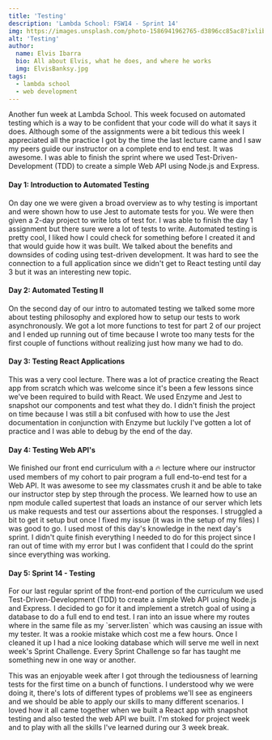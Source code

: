 ```yaml
---
title: 'Testing'
description: 'Lambda School: FSW14 - Sprint 14'
img: https://images.unsplash.com/photo-1586941962765-d3896cc85ac8?ixlib=rb-1.2.1&ixid=MXwxMjA3fDB8MHxwaG90by1wYWdlfHx8fGVufDB8fHw%3D&auto=format&fit=crop&w=2250&q=80
alt: 'Testing'
author:
  name: Elvis Ibarra
  bio: All about Elvis, what he does, and where he works
  img: ElvisBanksy.jpg
tags:
  - lambda school
  - web development
---
```


   <section class="weekly">
    <p class="intro">
        Another fun week at Lambda School. This week focused on automated testing which is a way to be confident that your code will do what it says it does. Although some of the assignments were a bit tedious this week I appreciated all the practice I got by the time the last lecture came and I saw my peers guide our instructor on a complete end to end test. It was awesome. I was able to finish the sprint where we used Test-Driven-Development (TDD) to create a simple Web API using Node.js and Express.</p>
        <div class="top-content">
          <div class="text-content">
              <h4><span class="daytags">Day 1: </span> <span class="day">Introduction to Automated Testing
                </span></h4>
                <p> On day one we were given a broad overview as to why testing is important and were shown how to use Jest to automate tests for you. We were then given a 2-day project to write lots of test for. I was able to finish the day 1 assignment but there sure were a lot of tests to write. Automated testing is pretty cool, I liked how I could check for something before I created it and that would guide how it was built. We talked about the benefits and downsides of coding using test-driven development. It was hard to see the connection to a full application since we didn't get to React testing until day 3 but it was an interesting new topic.   </p>
        <div class="text-content">
            <h4><span class="daytags">Day 2: </span> <span class="day">Automated Testing II
              </span></h4>
            <p> On the second day of our intro to automated testing we talked some more about testing philosophy and explored how to setup our tests to work asynchronously. We got a lot more functions to test for part 2 of our project and I ended up running out of time because I wrote too many tests for the first couple of functions without realizing just how many we had to do.</p>
        </div>
        <div class="text-content">
            <h4><span class="daytags">Day 3:</span> <span class="day">Testing React Applications</span></h4>
                    <p> This was a very cool lecture. There was a lot of practice creating the React app from scratch which was welcome since it's been a few lessons since we've been required to build with React. We used Enzyme and Jest to snapshot our components and test what they do. I didn't finish the project on time because I was still a bit confused with how to use the Jest documentation in conjunction with Enzyme but luckily I've gotten a lot of practice and I was able to debug by the end of the day.
                    </p>
        </div>
        <div class="text-content">
            <h4><span class="daytags">Day 4:</span> <span class="day">Testing Web API's</span></h4>
            <p>We finished our front end curriculum with a 🔥 lecture where our instructor used members of my cohort to pair program a full end-to-end test for a Web API. It was awesome to see my classmates crush it and be able to take our instructor step by step through the process. We learned how to use an npm module called supertest that loads an instance of our server which lets us make requests and test our assertions about the responses. I struggled a bit to get it setup but once I fixed my issue (it was in the setup of my files) I was good to go. I used most of this day's knowledge in the next day's sprint. I didn't quite finish everything I needed to do for this project since I ran out of time with my error but I was confident that I could do the sprint since everything was working.
                </p>
        </div>
        <div class="text-content">
            <h4><span class="daytags">Day 5:</span> <span class="day">Sprint 14 - Testing</span></h4>
            <p> For our last regular sprint of the front-end portion of the curriculum we used Test-Driven-Development (TDD) to create a simple Web API using Node.js and Express. I decided to go for it and implement a stretch goal of using a database to do a full end to end test. I ran into an issue where my routes where in the same file as my `server.listen` which was causing an issue with my tester. It was a rookie mistake which cost me a few hours. Once I cleaned it up I had a nice looking database which will serve me well in next week's Sprint Challenge. Every Sprint Challenge so far has taught me something new in one way or another.
      </p>
          </div>
        </div>
              <p class="weeklyp"> This was an enjoyable week after I got through the tediousness of learning tests for the first time on a bunch of functions. I understood why we were doing it, there's lots of different types of problems we'll see as engineers and we should be able to apply our skills to many different scenarios. I loved how it all came together when we built a React app with snapshot testing and also tested the web API we built. I'm stoked for project week and to play with all the skills I've learned during our 3 week break.  </p>
      </section>
